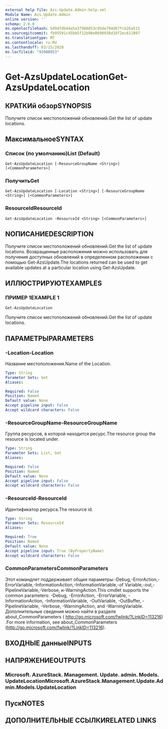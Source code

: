 ```yaml
---
external help file: Azs.Update.Admin-help.xml
Module Name: Azs.Update.Admin
online version: ''
schema: 2.0.0
ms.openlocfilehash: 5d94fdb44a5e37988853c95de794d67fcb26a515
ms.sourcegitcommit: fb95591c45bb5f12b98e0690938d18f2ec611897
ms.translationtype: MT
ms.contentlocale: ru-RU
ms.lasthandoff: 03/15/2020
ms.locfileid: "93908953"
---
```

# <span data-ttu-id="bee4b-101">Get-AzsUpdateLocation</span><span class="sxs-lookup"><span data-stu-id="bee4b-101">Get-AzsUpdateLocation</span></span>

## <span data-ttu-id="bee4b-102">КРАТКИй обзор</span><span class="sxs-lookup"><span data-stu-id="bee4b-102">SYNOPSIS</span></span>
<span data-ttu-id="bee4b-103">Получите список местоположений обновлений.</span><span class="sxs-lookup"><span data-stu-id="bee4b-103">Get the list of update locations.</span></span>

## <span data-ttu-id="bee4b-104">Максимальное</span><span class="sxs-lookup"><span data-stu-id="bee4b-104">SYNTAX</span></span>

### <span data-ttu-id="bee4b-105">Список (по умолчанию)</span><span class="sxs-lookup"><span data-stu-id="bee4b-105">List (Default)</span></span>
```
Get-AzsUpdateLocation [-ResourceGroupName <String>] [<CommonParameters>]
```

### <span data-ttu-id="bee4b-106">Получить</span><span class="sxs-lookup"><span data-stu-id="bee4b-106">Get</span></span>
```
Get-AzsUpdateLocation [-Location <String>] [-ResourceGroupName <String>] [<CommonParameters>]
```

### <span data-ttu-id="bee4b-107">ResourceId</span><span class="sxs-lookup"><span data-stu-id="bee4b-107">ResourceId</span></span>
```
Get-AzsUpdateLocation -ResourceId <String> [<CommonParameters>]
```

## <span data-ttu-id="bee4b-108">NОПИСАНИЕ</span><span class="sxs-lookup"><span data-stu-id="bee4b-108">DESCRIPTION</span></span>
<span data-ttu-id="bee4b-109">Получите список местоположений обновлений.</span><span class="sxs-lookup"><span data-stu-id="bee4b-109">Get the list of update locations.</span></span> <span data-ttu-id="bee4b-110">Возвращенные расположения можно использовать для получения доступных обновлений в определенном расположении с помощью Get-AzsUpdate.</span><span class="sxs-lookup"><span data-stu-id="bee4b-110">The locations returned can be used to get available updates at a particular location using Get-AzsUpdate.</span></span>

## <span data-ttu-id="bee4b-111">ИЛЛЮСТРИРУЮТ</span><span class="sxs-lookup"><span data-stu-id="bee4b-111">EXAMPLES</span></span>

### <span data-ttu-id="bee4b-112">ПРИМЕР 1</span><span class="sxs-lookup"><span data-stu-id="bee4b-112">EXAMPLE 1</span></span>
```
Get-AzsUpdateLocation
```

<span data-ttu-id="bee4b-113">Получите список местоположений обновлений.</span><span class="sxs-lookup"><span data-stu-id="bee4b-113">Get the list of update locations.</span></span>

## <span data-ttu-id="bee4b-114">ПАРАМЕТРЫ</span><span class="sxs-lookup"><span data-stu-id="bee4b-114">PARAMETERS</span></span>

### <span data-ttu-id="bee4b-115">-Location</span><span class="sxs-lookup"><span data-stu-id="bee4b-115">-Location</span></span>
<span data-ttu-id="bee4b-116">Название местоположения.</span><span class="sxs-lookup"><span data-stu-id="bee4b-116">Name of the Location.</span></span>

```yaml
Type: String
Parameter Sets: Get
Aliases:

Required: False
Position: Named
Default value: None
Accept pipeline input: False
Accept wildcard characters: False
```

### <span data-ttu-id="bee4b-117">-ResourceGroupName</span><span class="sxs-lookup"><span data-stu-id="bee4b-117">-ResourceGroupName</span></span>
<span data-ttu-id="bee4b-118">Группа ресурсов, в которой находится ресурс.</span><span class="sxs-lookup"><span data-stu-id="bee4b-118">The resource group the resource is located under.</span></span>

```yaml
Type: String
Parameter Sets: List, Get
Aliases:

Required: False
Position: Named
Default value: None
Accept pipeline input: False
Accept wildcard characters: False
```

### <span data-ttu-id="bee4b-119">-ResourceId</span><span class="sxs-lookup"><span data-stu-id="bee4b-119">-ResourceId</span></span>
<span data-ttu-id="bee4b-120">Идентификатор ресурса.</span><span class="sxs-lookup"><span data-stu-id="bee4b-120">The resource id.</span></span>

```yaml
Type: String
Parameter Sets: ResourceId
Aliases:

Required: True
Position: Named
Default value: None
Accept pipeline input: True (ByPropertyName)
Accept wildcard characters: False
```

### <span data-ttu-id="bee4b-121">CommonParameters</span><span class="sxs-lookup"><span data-stu-id="bee4b-121">CommonParameters</span></span>
<span data-ttu-id="bee4b-122">Этот командлет поддерживает общие параметры:-Debug,-ErrorAction,-ErrorVariable,-InformationAction,-InformationVariable,-of Variable,-out,-PipelineVariable,-Verbose, и-WarningAction.</span><span class="sxs-lookup"><span data-stu-id="bee4b-122">This cmdlet supports the common parameters: -Debug, -ErrorAction, -ErrorVariable, -InformationAction, -InformationVariable, -OutVariable, -OutBuffer, -PipelineVariable, -Verbose, -WarningAction, and -WarningVariable.</span></span> <span data-ttu-id="bee4b-123">Дополнительные сведения можно найти в разделе about_CommonParameters ( http://go.microsoft.com/fwlink/?LinkID=113216) .</span><span class="sxs-lookup"><span data-stu-id="bee4b-123">For more information, see about_CommonParameters (http://go.microsoft.com/fwlink/?LinkID=113216).</span></span>

## <span data-ttu-id="bee4b-124">ВХОДНЫЕ данные</span><span class="sxs-lookup"><span data-stu-id="bee4b-124">INPUTS</span></span>

## <span data-ttu-id="bee4b-125">НАПРЯЖЕНИЕ</span><span class="sxs-lookup"><span data-stu-id="bee4b-125">OUTPUTS</span></span>

### <span data-ttu-id="bee4b-126">Microsoft. AzureStack. Management. Update. admin. Models. UpdateLocation</span><span class="sxs-lookup"><span data-stu-id="bee4b-126">Microsoft.AzureStack.Management.Update.Admin.Models.UpdateLocation</span></span>

## <span data-ttu-id="bee4b-127">Пуск</span><span class="sxs-lookup"><span data-stu-id="bee4b-127">NOTES</span></span>

## <span data-ttu-id="bee4b-128">ДОПОЛНИТЕЛЬНЫЕ ССЫЛКИ</span><span class="sxs-lookup"><span data-stu-id="bee4b-128">RELATED LINKS</span></span>
